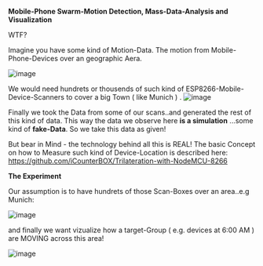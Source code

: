 
**Mobile-Phone Swarm-Motion Detection, Mass-Data-Analysis and Visualization**



WTF?

Imagine you have some kind of Motion-Data. The motion from Mobile-Phone-Devices over an geographic Aera.

![image](https://user-images.githubusercontent.com/37293282/75024765-48206200-549a-11ea-83db-8cd0ae71234a.png)

We would need hundrets or thousends of such kind of ESP8266-Mobile-Device-Scanners to cover a big Town ( like Munich ) . 
![image](https://user-images.githubusercontent.com/37293282/75025059-cb41b800-549a-11ea-8e0f-a6b44bbb966a.png)

Finally we took the Data from some of our scans..and generated the rest of this kind of data. This way the data we observe here **is a simulation** ...some kind of **fake-Data**. So we take this data as given!

But bear in Mind - the technology behind all this is REAL! The basic Concept on how to Measure such kind of Device-Location is described here: https://github.com/iCounterBOX/Trilateration-with-NodeMCU-8266


**The Experiment**

Our assumption is to have hundrets of those Scan-Boxes over an area..e.g Munich:

![image](https://user-images.githubusercontent.com/37293282/75027380-c67f0300-549e-11ea-837e-195551333a5f.png)

and finally we want vizualize how a target-Group ( e.g. devices at 6:00 AM ) are MOVING across this area!

![image](https://user-images.githubusercontent.com/37293282/75029173-e06e1500-54a1-11ea-99de-10ed91e3386f.png)



